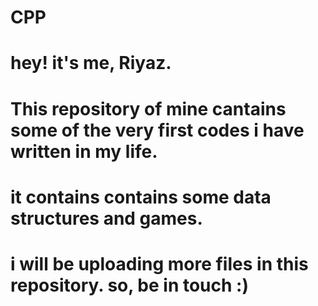 # CPP
# hey! it's me, Riyaz.
# This repository of mine cantains some of the very first codes i have written in my life.
# it contains contains some data structures and games.
# i will be uploading more files in this repository. so, be in touch :)
